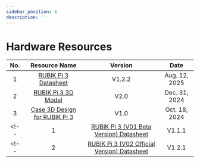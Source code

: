 ```yaml
---
sidebar_position: 4
description: ''
---
```


# Hardware Resources


| No. | Resource Name                                                                                                                   | Version |     Date     |
| :-: | :--------------------------------------------------------------------------------------------------------------------------: | :-----: | :----------: |
|  1  | [RUBIK Pi 3 Datasheet](https://thundercomm.s3.dualstack.ap-northeast-1.amazonaws.com/uploads/web/rubik-pi-3/20250812/RUBIK%20Pi%203%20Datasheet%20V1.2.2.pdf) |   V1.2.2   | Aug. 12, 2025 |
|  2  | [RUBIK Pi 3 3D Model](https://thundercomm.s3-accelerate.amazonaws.com/uploads/web/rubik-pi-3/RUBIK%20Pi%203%203D%20Model%20V2.0.zip) |   V2.0   | Dec. 31, 2024 |
|  3  | [Case 3D Design for RUBIK Pi 3](https://thundercomm.s3-accelerate.amazonaws.com/uploads/web/rubik-pi-3/Case%203D%20Design%20for%20RUBIK%20Pi%203%20V1.0.zip) |   V1.0   | Oct. 18, 2024 |
<!-- |  1  | [RUBIK Pi 3 (V01 Beta Version) Datasheet](https://thundercomm.s3.dualstack.ap-northeast-1.amazonaws.com/uploads/web/rubik-pi-3/20250530/RUBIK%20Pi%203%20V01%20%28Beta%20Version%29%20Datasheet%20V1.1.1.pdf) |   V1.1.1   | May. 29, 2025 | -->
<!-- |  2  | [RUBIK Pi 3 (V02 Official Version) Datasheet](https://thundercomm.s3-accelerate.amazonaws.com/uploads/web/rubik-pi-3/20250326/RUBIK%20Pi%203%20V02%20Datasheet%20V1.2.pdf) |   V1.2.1   | May. 29, 2025 | -->
